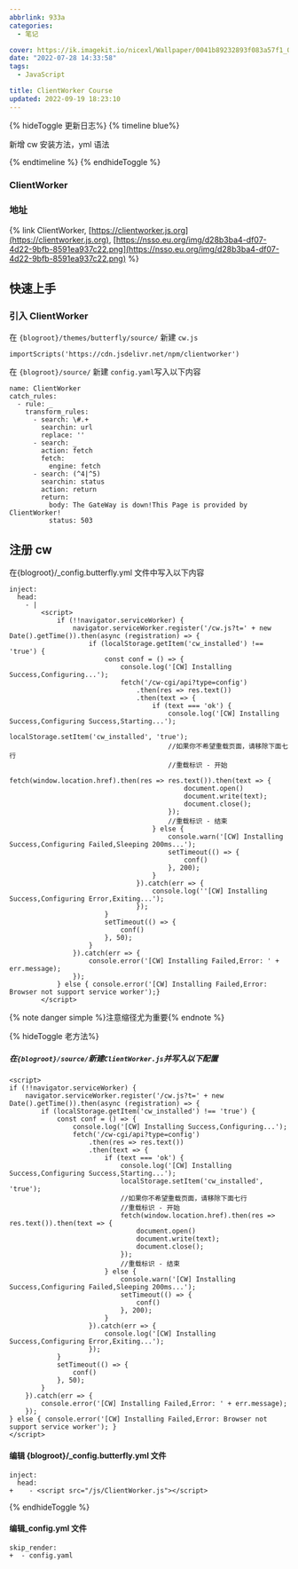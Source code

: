 ```yaml
---
abbrlink: 933a
categories:
  - 笔记

cover: https://ik.imagekit.io/nicexl/Wallpaper/0041b89232893f083a57f1_O-g_F8uUk.jpg?ik-sdk-version=javascript-1.4.3&updatedAt=1657163223097
date: "2022-07-28 14:33:58"
tags:
  - JavaScript

title: ClientWorker Course
updated: 2022-09-19 18:23:10
---
```


{% hideToggle 更新日志%}
{% timeline blue%}

<!-- timeline 2022-9-19  -->

新增 cw 安装方法，yml 语法

<!-- endtimeline -->

{% endtimeline %}
{% endhideToggle %}

### ClientWorker

### 地址

{% link ClientWorker, [https://clientworker.js.org](https://clientworker.js.org), [https://nsso.eu.org/img/d28b3ba4-df07-4d22-9bfb-8591ea937c22.png](https://nsso.eu.org/img/d28b3ba4-df07-4d22-9bfb-8591ea937c22.png) %}

## 快速上手

### 引入 ClientWorker

在 `{blogroot}/themes/butterfly/source/` 新建 `cw.js`

```
importScripts('https://cdn.jsdelivr.net/npm/clientworker')
```

在 `{blogroot}/source/` 新建 `config.yaml`写入以下内容

```
name: ClientWorker
catch_rules:
  - rule: _
    transform_rules:
      - search: \#.+
        searchin: url
        replace: ''
      - search: _
        action: fetch
        fetch:
          engine: fetch
      - search: (^4|^5)
        searchin: status
        action: return
        return:
          body: The GateWay is down!This Page is provided by ClientWorker!
          status: 503
```

## 注册 cw

在{blogroot}/\_config.butterfly.yml 文件中写入以下内容

```
inject:
  head:
    - |
        <script>
            if (!!navigator.serviceWorker) {
                navigator.serviceWorker.register('/cw.js?t=' + new Date().getTime()).then(async (registration) => {
                    if (localStorage.getItem('cw_installed') !== 'true') {
                        const conf = () => {
                            console.log('[CW] Installing Success,Configuring...');
                            fetch('/cw-cgi/api?type=config')
                                .then(res => res.text())
                                .then(text => {
                                    if (text === 'ok') {
                                        console.log('[CW] Installing Success,Configuring Success,Starting...');
                                        localStorage.setItem('cw_installed', 'true');
                                        //如果你不希望重载页面，请移除下面七行
                                        //重载标识 - 开始
                                        fetch(window.location.href).then(res => res.text()).then(text => {
                                            document.open()
                                            document.write(text);
                                            document.close();
                                        });
                                        //重载标识 - 结束
                                    } else {
                                        console.warn('[CW] Installing Success,Configuring Failed,Sleeping 200ms...');
                                        setTimeout(() => {
                                            conf()
                                        }, 200);
                                    }
                                }).catch(err => {
                                    console.log(''[CW] Installing Success,Configuring Error,Exiting...');
                                });
                        }
                        setTimeout(() => {
                            conf()
                        }, 50);
                    }
                }).catch(err => {
                    console.error('[CW] Installing Failed,Error: ' + err.message);
                });
            } else { console.error('[CW] Installing Failed,Error: Browser not support service worker');}
        </script>
```

{% note danger simple %}注意缩径尤为重要{% endnote %}

{% hideToggle 老方法%}

##### 在`{blogroot}/source/`新建`ClientWorker.js`并写入以下配置

```
<script>
if (!!navigator.serviceWorker) {
    navigator.serviceWorker.register('/cw.js?t=' + new Date().getTime()).then(async (registration) => {
        if (localStorage.getItem('cw_installed') !== 'true') {
            const conf = () => {
                console.log('[CW] Installing Success,Configuring...');
                fetch('/cw-cgi/api?type=config')
                    .then(res => res.text())
                    .then(text => {
                        if (text === 'ok') {
                            console.log('[CW] Installing Success,Configuring Success,Starting...');
                            localStorage.setItem('cw_installed', 'true');
                            //如果你不希望重载页面，请移除下面七行
                            //重载标识 - 开始
                            fetch(window.location.href).then(res => res.text()).then(text => {
                                document.open()
                                document.write(text);
                                document.close();
                            });
                            //重载标识 - 结束
                        } else {
                            console.warn('[CW] Installing Success,Configuring Failed,Sleeping 200ms...');
                            setTimeout(() => {
                                conf()
                            }, 200);
                        }
                    }).catch(err => {
                        console.log('[CW] Installing Success,Configuring Error,Exiting...');
                    });
            }
            setTimeout(() => {
                conf()
            }, 50);
        }
    }).catch(err => {
        console.error('[CW] Installing Failed,Error: ' + err.message);
    });
} else { console.error('[CW] Installing Failed,Error: Browser not support service worker'); }
</script>
```

#### 编辑 {blogroot}/\_config.butterfly.yml 文件

```
inject:
  head:
+    - <script src="/js/ClientWorker.js"></script>
```

{% endhideToggle %}

#### 编辑\_config.yml 文件

```
skip_render:
+  - config.yaml
```
